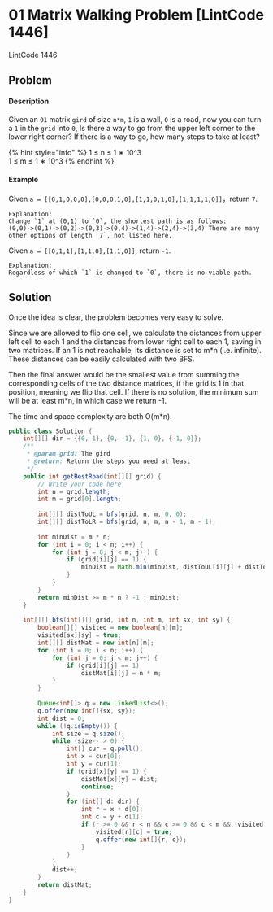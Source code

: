 # 01 Matrix Walking Problem \[LintCode 1446\]

LintCode 1446

## Problem

#### Description

Given an `01` matrix `gird` of size `n*m`, `1` is a wall, `0` is a road, now you can turn a `1` in the `grid` into `0`, Is there a way to go from the upper left corner to the lower right corner? If there is a way to go, how many steps to take at least?

{% hint style="info" %}
1 ≤ n ≤ 1 ∗ 10^​3​​  
1 ≤ m ≤ 1 ∗ 10^​3​​
{% endhint %}

#### Example

Given `a = [[0,1,0,0,0],[0,0,0,1,0],[1,1,0,1,0],[1,1,1,1,0]]`，return `7`.

```text
Explanation:
Change `1` at (0,1) to `0`, the shortest path is as follows:
(0,0)->(0,1)->(0,2)->(0,3)->(0,4)->(1,4)->(2,4)->(3,4) There are many other options of length `7`, not listed here.
```

Given `a = [[0,1,1],[1,1,0],[1,1,0]]`, return `-1`.

```text
Explanation:
Regardless of which `1` is changed to `0`, there is no viable path.
```

## Solution

Once the idea is clear, the problem becomes very easy to solve.

Since we are allowed to flip one cell, we calculate the distances from upper left cell to each 1 and the distances from lower right cell to each 1, saving in two matrices. If an 1 is not reachable, its distance is set to m\*n \(i.e. infinite\). These distances can be easily calculated with two BFS.

Then the final answer would be the smallest value from summing the corresponding cells of the two distance matrices, if the grid is 1 in that position, meaning we flip that cell. If there is no solution, the minimum sum will be at least m\*n, in which case we return -1.

The time and space complexity are both O\(m\*n\).

```java
public class Solution {
    int[][] dir = {{0, 1}, {0, -1}, {1, 0}, {-1, 0}};
    /**
     * @param grid: The gird
     * @return: Return the steps you need at least
     */
    public int getBestRoad(int[][] grid) {
        // Write your code here
        int n = grid.length;
        int m = grid[0].length;
        
        int[][] distToUL = bfs(grid, n, m, 0, 0);
        int[][] distToLR = bfs(grid, n, m, n - 1, m - 1);
        
        int minDist = m * n;
        for (int i = 0; i < n; i++) {
            for (int j = 0; j < m; j++) {
                if (grid[i][j] == 1) {
                    minDist = Math.min(minDist, distToUL[i][j] + distToLR[i][j]);
                }
            }
        }
        return minDist >= m * n ? -1 : minDist;
    }
    
    int[][] bfs(int[][] grid, int n, int m, int sx, int sy) {
        boolean[][] visited = new boolean[n][m];
        visited[sx][sy] = true;
        int[][] distMat = new int[n][m];
        for (int i = 0; i < n; i++) {
            for (int j = 0; j < m; j++) {
                if (grid[i][j] == 1)
                    distMat[i][j] = n * m;
            }
        }
        
        Queue<int[]> q = new LinkedList<>();
        q.offer(new int[]{sx, sy});
        int dist = 0;
        while (!q.isEmpty()) {
            int size = q.size();
            while (size-- > 0) {
                int[] cur = q.poll();
                int x = cur[0];
                int y = cur[1];
                if (grid[x][y] == 1) {
                    distMat[x][y] = dist;
                    continue;
                }
                for (int[] d: dir) {
                    int r = x + d[0];
                    int c = y + d[1];
                    if (r >= 0 && r < n && c >= 0 && c < m && !visited[r][c]) {
                        visited[r][c] = true;
                        q.offer(new int[]{r, c});
                    }
                }
            }
            dist++;
        }
        return distMat;
    }
}
```
